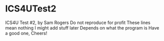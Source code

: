 # ICS4UTest2
ICS4U Test #2, by Sam Rogers
Do not reproduce for profit
These lines mean nothing
I might add stuff later
Depends on what the program is
Have a good one, Cheers!
